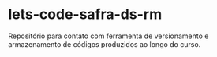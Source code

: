 # lets-code-safra-ds-rm
Repositório para contato com ferramenta de versionamento e armazenamento de códigos produzidos ao longo do curso.
